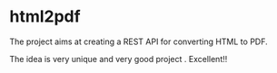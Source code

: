 html2pdf
========

The project aims at creating a REST API for converting HTML to PDF. 

The idea is very unique and very good project . Excellent!!

